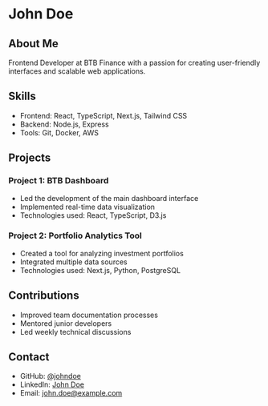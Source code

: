 # John Doe

## About Me
Frontend Developer at BTB Finance with a passion for creating user-friendly interfaces and scalable web applications.

## Skills
- Frontend: React, TypeScript, Next.js, Tailwind CSS
- Backend: Node.js, Express
- Tools: Git, Docker, AWS

## Projects
### Project 1: BTB Dashboard
- Led the development of the main dashboard interface
- Implemented real-time data visualization
- Technologies used: React, TypeScript, D3.js

### Project 2: Portfolio Analytics Tool
- Created a tool for analyzing investment portfolios
- Integrated multiple data sources
- Technologies used: Next.js, Python, PostgreSQL

## Contributions
- Improved team documentation processes
- Mentored junior developers
- Led weekly technical discussions

## Contact
- GitHub: [@johndoe](https://github.com/johndoe)
- LinkedIn: [John Doe](https://linkedin.com/in/johndoe)
- Email: john.doe@example.com
